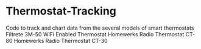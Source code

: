 Thermostat-Tracking
===================

Code to track and chart data from the several models of smart thermostats
Filtrete 3M-50 WiFi Enabled Thermostat
Homewerks Radio Thermostat CT-80
Homewerks Radio Thermostat CT-30
